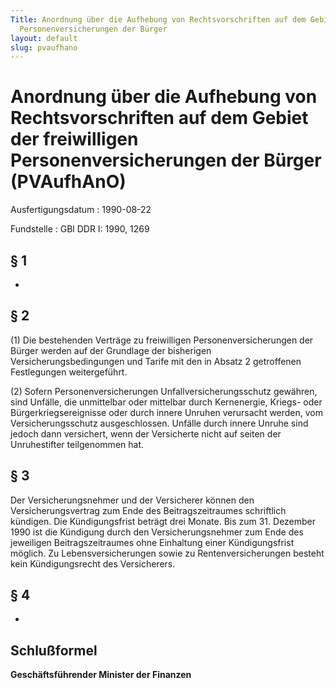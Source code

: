 ```yaml
---
Title: Anordnung über die Aufhebung von Rechtsvorschriften auf dem Gebiet der freiwilligen
  Personenversicherungen der Bürger
layout: default
slug: pvaufhano
---
```


# Anordnung über die Aufhebung von Rechtsvorschriften auf dem Gebiet der freiwilligen Personenversicherungen der Bürger (PVAufhAnO)

Ausfertigungsdatum
:   1990-08-22

Fundstelle
:   GBl DDR I: 1990, 1269



## § 1

-


## § 2

(1) Die bestehenden Verträge zu freiwilligen Personenversicherungen
der Bürger werden auf der Grundlage der bisherigen
Versicherungsbedingungen und Tarife mit den in Absatz 2 getroffenen
Festlegungen weitergeführt.

(2) Sofern Personenversicherungen Unfallversicherungsschutz gewähren,
sind Unfälle, die unmittelbar oder mittelbar durch Kernenergie,
Kriegs- oder Bürgerkriegsereignisse oder durch innere Unruhen
verursacht werden, vom Versicherungsschutz ausgeschlossen. Unfälle
durch innere Unruhe sind jedoch dann versichert, wenn der Versicherte
nicht auf seiten der Unruhestifter teilgenommen hat.


## § 3

Der Versicherungsnehmer und der Versicherer können den
Versicherungsvertrag zum Ende des Beitragszeitraumes schriftlich
kündigen. Die Kündigungsfrist beträgt drei Monate. Bis zum 31.
Dezember 1990 ist die Kündigung durch den Versicherungsnehmer zum Ende
des jeweiligen Beitragszeitraumes ohne Einhaltung einer
Kündigungsfrist möglich. Zu Lebensversicherungen sowie zu
Rentenversicherungen besteht kein Kündigungsrecht des Versicherers.


## § 4

-


## Schlußformel

**Geschäftsführender Minister der Finanzen**

